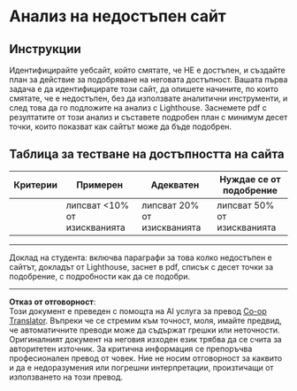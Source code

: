 <!--
CO_OP_TRANSLATOR_METADATA:
{
  "original_hash": "a258597a194e77d4fd469b3cd976b29e",
  "translation_date": "2025-08-28T08:29:00+00:00",
  "source_file": "1-getting-started-lessons/3-accessibility/assignment.md",
  "language_code": "bg"
}
-->
# Анализ на недостъпен сайт

## Инструкции

Идентифицирайте уебсайт, който смятате, че НЕ е достъпен, и създайте план за действие за подобряване на неговата достъпност. 
Вашата първа задача е да идентифицирате този сайт, да опишете начините, по които смятате, че е недостъпен, без да използвате аналитични инструменти, и след това да го подложите на анализ с Lighthouse. Заснемете pdf с резултатите от този анализ и съставете подробен план с минимум десет точки, които показват как сайтът може да бъде подобрен.

## Таблица за тестване на достъпността на сайта

| Критерии | Примерен | Адекватен | Нуждае се от подобрение |
|----------|----------|-----------|-------------------------|
|          | липсват <10% от изискванията | липсват 20% от изискванията | липсват 50% от изискванията |

----
Доклад на студента: включва параграфи за това колко недостъпен е сайтът, докладът от Lighthouse, заснет в pdf, списък с десет точки за подобрение, с подробности как да се подобри.

---

**Отказ от отговорност**:  
Този документ е преведен с помощта на AI услуга за превод [Co-op Translator](https://github.com/Azure/co-op-translator). Въпреки че се стремим към точност, моля, имайте предвид, че автоматичните преводи може да съдържат грешки или неточности. Оригиналният документ на неговия изходен език трябва да се счита за авторитетен източник. За критична информация се препоръчва професионален превод от човек. Ние не носим отговорност за каквито и да е недоразумения или погрешни интерпретации, произтичащи от използването на този превод.